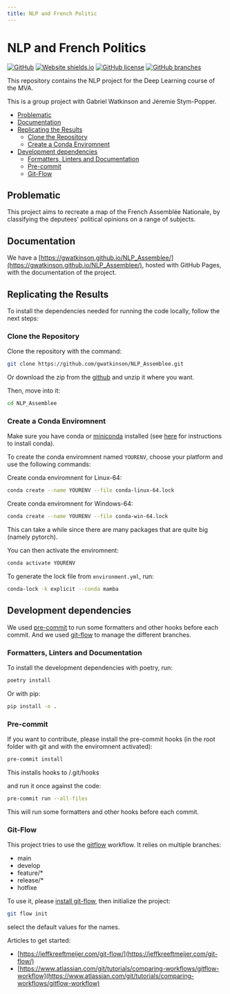 ```yaml
---
title: NLP and French Politic
---
```

# NLP and French Politics


[![GitHub](https://badgen.net/badge/icon/github?icon=github&label)](https://github.com/gwatkinson/NLP_Assemblee/) [![Website shields.io](https://img.shields.io/website-up-down-green-red/http/shields.io.svg)](https://gwatkinson.github.io/NLP_Assemblee/) [![GitHub license](https://img.shields.io/github/license/gwatkinson/NLP_Assemblee.svg)](https://github.com/gwatkinson/NLP_Assemblee/blob/main/LICENSE) [![GitHub branches](https://badgen.net/github/branches/gwatkinson/NLP_Assemblee)](https://github.com/gwatkinson/NLP_Assemblee/branches)

This repository contains the NLP project for the Deep Learning course of the MVA.

This is a group project with Gabriel Watkinson and Jéremie Stym-Popper.

<!-- toc -->

- [Problematic](#problematic)
- [Documentation](#documentation)
- [Replicating the Results](#replicating-the-results)
    * [Clone the Repository](#clone-the-repository)
    * [Create a Conda Enviromnent](#create-a-conda-enviromnent)
- [Development dependencies](#development-dependencies)
    * [Formatters, Linters and Documentation](#formatters-linters-and-documentation)
    * [Pre-commit](#pre-commit)
    * [Git-Flow](#git-flow)

<!-- tocstop -->

## Problematic

This project aims to recreate a map of the French Assemblée Nationale, by classifying the deputees' political opinions on a range of subjects.

## Documentation

We have a [https://gwatkinson.github.io/NLP_Assemblee/](https://gwatkinson.github.io/NLP_Assemblee/), hosted with GitHub Pages, with the documentation of the project.

## Replicating the Results

To install the dependencies needed for running the code locally, follow the next steps:

### Clone the Repository

Clone the repository with the command:

```bash
git clone https://github.com/gwatkinson/NLP_Assemblee.git
```

Or download the zip from the [github](https://github.com/gwatkinson/NLP_Assemblee) and unzip it where you want.

Then, move into it:

```bash
cd NLP_Assemblee
```

### Create a Conda Enviromnent

Make sure you have conda or [miniconda](https://docs.conda.io/en/latest/miniconda.html) installed (see [here](https://docs.conda.io/projects/conda/en/stable/user-guide/install/index.html) for instructions to install conda).

To create the conda enviromnent named `YOURENV`, choose your platform and use the following commands:

Create conda enviromnent for Linux-64:

```bash
conda create --name YOURENV --file conda-linux-64.lock
```

Create conda enviromnent for Windows-64:

```bash
conda create --name YOURENV --file conda-win-64.lock
```

This can take a while since there are many packages that are quite big (namely pytorch).

You can then activate the enviromnent:

```bash
conda activate YOURENV
```

To generate the lock file from `environment.yml`, run:

```bash
conda-lock -k explicit --conda mamba
```

## Development dependencies

We used [pre-commit](https://pre-commit.com/) to run some formatters and other hooks before each commit.
And we used [git-flow](https://github.com/nvie/gitflow) to manage the different branches.

### Formatters, Linters and Documentation

To install the development dependencies with poetry, run:

```bash
poetry install
```

Or with pip:

```bash
pip install -e .
```

### Pre-commit

If you want to contribute, please install the pre-commit hooks (in the root folder with git and with the enviromnent activated):

```bash
pre-commit install
```

This installs hooks to /.git/hooks

and run it once against the code:

```bash
pre-commit run --all-files
```

This will run some formatters and other hooks before each commit.

### Git-Flow

This project tries to use the [gitflow](https://github.com/nvie/gitflow) workflow. It relies on multiple branches:

- main
- develop
- feature/*
- release/*
- hotfixe

To use it, please [install git-flow](https://skoch.github.io/Git-Workflow/), then initialize the project:

```bash
git flow init
```

select the default values for the names.

Articles to get started:

- [https://jeffkreeftmeijer.com/git-flow/](https://jeffkreeftmeijer.com/git-flow/)
- [https://www.atlassian.com/git/tutorials/comparing-workflows/gitflow-workflow](https://www.atlassian.com/git/tutorials/comparing-workflows/gitflow-workflow)
